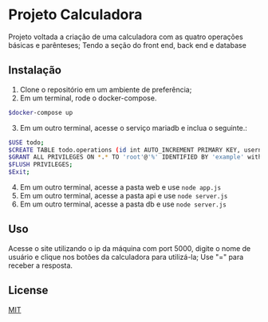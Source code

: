 # Projeto Calculadora

Projeto voltada a criação de uma calculadora com as quatro operações básicas e parênteses; Tendo a seção do front end, back end e database

## Instalação

1. Clone o repositório em um ambiente de preferência;
2. Em um terminal, rode o docker-compose.
```bash
$docker-compose up
```
3. Em um outro terminal, acesse o serviço mariadb e inclua o seguinte.:
```bash
$USE todo;
$CREATE TABLE todo.operations (id int AUTO_INCREMENT PRIMARY KEY, username varchar(200), math_op varchar(200), result varchar(200));
$GRANT ALL PRIVILEGES ON *.* TO 'root'@'%' IDENTIFIED BY 'example' with grant option;
$FLUSH PRIVILEGES;
$Exit;
```
4. Em um outro terminal, acesse a pasta web e use `node app.js`
5. Em um outro terminal, acesse a pasta api e use `node server.js`
6. Em um outro terminal, acesse a pasta db e use `node server.js`


## Uso

Acesse o site utilizando o ip da máquina com port 5000, digite o nome de usuário e clique nos botões da calculadora para utilizá-la;
Use "=" para receber a resposta.

## License

[MIT](https://choosealicense.com/licenses/mit/)
